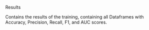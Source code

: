 Results

Contains the results of the training, containing all Dataframes with Accuracy, Precision, Recall, F1, and AUC scores.
